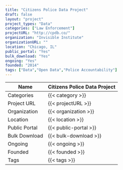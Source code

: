 ```yaml
---
title: "Citizens Police Data Project"
draft: false
layout: "project"
project_types: "Data"
categories: ["Law Enforcement"]
projectURL: "http://cpdb.co/"
organization: "Invisible Institute"
organizationURL: ""
location: "Chicago, IL"
public_portal: "Yes"
bulk_download: "Yes"
ongoing: "Yes"
founded: "2014"
tags: ["Data","Open Data","Police Accountability"]
---
```



Name                    |  Citizens Police Data Project    
------------------------|----
Categories              | {{< category >}} 
Project URL             | {{< projectURL >}} 
Organization            | {{< organization >}} 
Location                | {{< location >}} 
Public Portal           | {{< public-portal >}} 
Bulk Download           | {{< bulk-download >}} 
Ongoing                 | {{< ongoing >}} 
Founded                 | {{< founded >}} 
Tags                    | {{< tags >}} 
